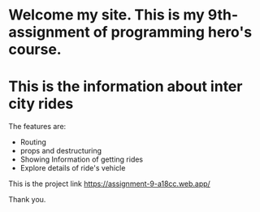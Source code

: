 
# Welcome my site. This is my 9th-assignment of programming hero's course.

# This is the information about inter city rides

The features are:

* Routing
* props and destructuring
* Showing Information of getting rides
* Explore details of ride's vehicle

This is the project link https://assignment-9-a18cc.web.app/

Thank you.